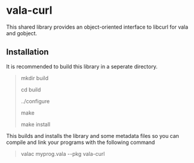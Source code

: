 vala-curl
=========

This shared library provides an object-oriented interface to libcurl for vala and gobject.

Installation
------------

It is recommended to build this library in a seperate directory.

> mkdir build
> 
> cd build
> 
> ../configure
> 
> make
> 
> make install

This builds and installs the library and some metadata files so you can compile and link your
programs with the following command

> valac myprog.vala --pkg vala-curl
